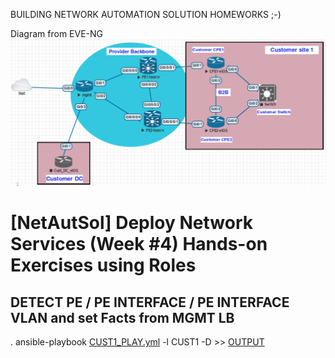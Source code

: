BUILDING NETWORK AUTOMATION SOLUTION HOMEWORKS ;-)


Diagram from EVE-NG
![Diagram](MyLAB2.png)


# [NetAutSol] Deploy Network Services (Week #4) Hands-on Exercises using Roles


## DETECT PE / PE INTERFACE / PE INTERFACE VLAN and set Facts from MGMT LB

  . ansible-playbook [CUST1_PLAY.yml](CUST1_PLAY.yml) -l CUST1 -D >> [OUTPUT](./LOGS/CUST1_PLAY.log)
